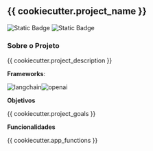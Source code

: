 ## {{ cookiecutter.project_name }}

![Static Badge](https://img.shields.io/badge/Version_0.0.0-yellow) ![Static Badge](https://img.shields.io/badge/Made_With_Python-blue)


### Sobre o Projeto

{{ cookiecutter.project_description }}


**Frameworks**:

![langchain](https://img.shields.io/badge/LangChain-1C3C3C.svg?style=for-the-badge&logo=LangChain&logoColor=white)![openai](https://img.shields.io/badge/OpenAI-412991.svg?style=for-the-badge&logo=OpenAI&logoColor=white)![]()


**Objetivos**

{{ cookiecutter.project_goals }}

**Funcionalidades**

{{ cookiecutter.app_functions }}